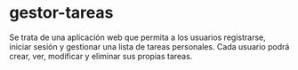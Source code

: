 # gestor-tareas
Se trata de una aplicación web que permita a los usuarios registrarse, iniciar sesión y gestionar una lista de tareas personales. Cada usuario podrá crear, ver, modificar y eliminar sus propias tareas.

